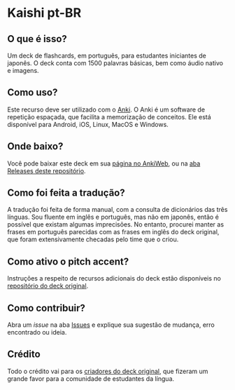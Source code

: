 # Kaishi pt-BR

 ## O que é isso?
  Um deck de flashcards, em português, para estudantes iniciantes de japonês. O deck conta com 1500 palavras básicas, bem como áudio nativo e imagens.

## Como uso?
  Este recurso deve ser utilizado com o [Anki](https://apps.ankiweb.net/). O Anki é um software de repetição espaçada, que facilita a memorização de conceitos. Ele está disponível para Android, iOS, Linux, MacOS e Windows.

## Onde baixo?
  Você pode baixar este deck em sua [página no AnkiWeb](https://ankiweb.net/shared/info/11845592), ou na [aba Releases deste repositório](https://github.com/nonsolvent/Kaishi-pt-BR/releases).

## Como foi feita a tradução?
  A tradução foi feita de forma manual, com a consulta de dicionários das três línguas. Sou fluente em inglês e português, mas não em japonês, então é possível que existam algumas imprecisões. No entanto, procurei manter as frases em português parecidas com as frases em inglês do deck original, que foram extensivamente checadas pelo time que o criou.

## Como ativo o pitch accent?
  Instruções a respeito de recursos adicionais do deck estão disponíveis no [repositório do deck original](https://github.com/donkuri/Kaishi).

## Como contribuir?
  Abra um _issue_ na aba [Issues](https://github.com/nonsolvent/Kaishi-pt-BR/issues) e explique sua sugestão de mudança, erro encontrado ou ideia.

## Crédito
  Todo o crédito vai para os [criadores do deck original](https://github.com/donkuri/Kaishi#credits), que fizeram um grande favor para a comunidade de estudantes da língua.

